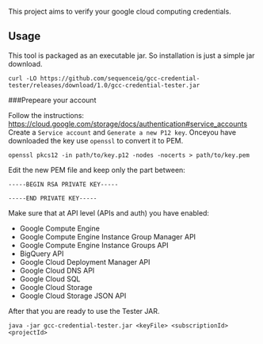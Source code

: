 This project aims to verify your google cloud computing credentials.

## Usage

This tool is packaged as an executable jar. So installation is just a simple
jar download.

```
curl -LO https://github.com/sequenceiq/gcc-credential-tester/releases/download/1.0/gcc-credential-tester.jar
```
###Prepeare your account

Follow the instructions: https://cloud.google.com/storage/docs/authentication#service_accounts
Create a `Service account` and `Generate a new P12 key`. Onceyou have downloaded the key use `openssl` to convert it to PEM.

`openssl pkcs12 -in path/to/key.p12 -nodes -nocerts > path/to/key.pem`

Edit the new PEM file and keep only the part between:

```
-----BEGIN RSA PRIVATE KEY-----

-----END PRIVATE KEY-----
```

Make sure that at API level (APIs and auth) you have enabled:

* Google Compute Engine
* Google Compute Engine Instance Group Manager API
* Google Compute Engine Instance Groups API
* BigQuery API 
* Google Cloud Deployment Manager API 
* Google Cloud DNS API 
* Google Cloud SQL
* Google Cloud Storage
* Google Cloud Storage JSON API

After that you are ready to use the Tester JAR.

```
java -jar gcc-credential-tester.jar <keyFile> <subscriptionId> <projectId>
```
